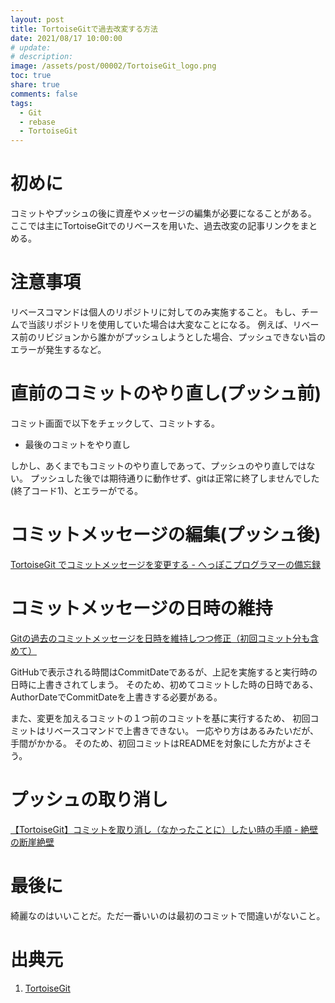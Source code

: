 ```yaml
---
layout: post
title: TortoiseGitで過去改変する方法
date: 2021/08/17 10:00:00
# update: 
# description: 
image: /assets/post/00002/TortoiseGit_logo.png
toc: true
share: true
comments: false
tags:
  - Git
  - rebase
  - TortoiseGit
---
```


# 初めに

コミットやプッシュの後に資産やメッセージの編集が必要になることがある。
ここでは主にTortoiseGitでのリベースを用いた、過去改変の記事リンクをまとめる。


# 注意事項

リベースコマンドは個人のリポジトリに対してのみ実施すること。
もし、チームで当該リポジトリを使用していた場合は大変なことになる。
例えば、リベース前のリビジョンから誰かがプッシュしようとした場合、プッシュできない旨のエラーが発生するなど。


# 直前のコミットのやり直し(プッシュ前)

コミット画面で以下をチェックして、コミットする。

  - 最後のコミットをやり直し

しかし、あくまでもコミットのやり直しであって、プッシュのやり直しではない。
プッシュした後では期待通りに動作せず、gitは正常に終了しませんでした(終了コード1)、とエラーがでる。


# コミットメッセージの編集(プッシュ後)

[TortoiseGit でコミットメッセージを変更する - へっぽこプログラマーの備忘録
](https://kuttsun.blogspot.com/2017/10/tortoisegit.html)


# コミットメッセージの日時の維持

[Gitの過去のコミットメッセージを日時を維持しつつ修正（初回コミット分も含めて）
](https://www.kreyysyy.net/2020/12/19/1477/)

GitHubで表示される時間はCommitDateであるが、上記を実施すると実行時の日時に上書きされてしまう。
そのため、初めてコミットした時の日時である、AuthorDateでCommitDateを上書きする必要がある。

また、変更を加えるコミットの１つ前のコミットを基に実行するため、
初回コミットはリベースコマンドで上書きできない。
一応やり方はあるみたいだが、手間がかかる。
そのため、初回コミットはREADMEを対象にした方がよさそう。


# プッシュの取り消し

[【TortoiseGit】コミットを取り消し（なかったことに）したい時の手順 - 絶壁の断崖絶壁
](https://zeppeki-blog.com/2017/09/14/tortoisegit/)


# 最後に

綺麗なのはいいことだ。ただ一番いいのは最初のコミットで間違いがないこと。


# 出典元

  1. [TortoiseGit
     ](https://tortoisegit.org/)

